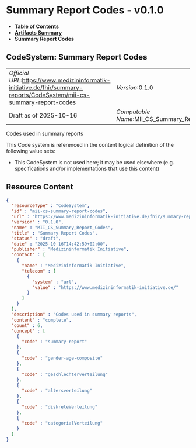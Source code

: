 # Summary Report Codes - v0.1.0

* [**Table of Contents**](toc.md)
* [**Artifacts Summary**](artifacts.md)
* **Summary Report Codes**

## CodeSystem: Summary Report Codes 

| | |
| :--- | :--- |
| *Official URL*:https://www.medizininformatik-initiative.de/fhir/summary-reports/CodeSystem/mii-cs-summary-report-codes | *Version*:0.1.0 |
| Draft as of 2025-10-16 | *Computable Name*:MII_CS_Summary_Report_Codes |

 
Codes used in summary reports 

 This Code system is referenced in the content logical definition of the following value sets: 

* This CodeSystem is not used here; it may be used elsewhere (e.g. specifications and/or implementations that use this content)



## Resource Content

```json
{
  "resourceType" : "CodeSystem",
  "id" : "mii-cs-summary-report-codes",
  "url" : "https://www.medizininformatik-initiative.de/fhir/summary-reports/CodeSystem/mii-cs-summary-report-codes",
  "version" : "0.1.0",
  "name" : "MII_CS_Summary_Report_Codes",
  "title" : "Summary Report Codes",
  "status" : "draft",
  "date" : "2025-10-16T14:42:59+02:00",
  "publisher" : "Medizininformatik Initiative",
  "contact" : [
    {
      "name" : "Medizininformatik Initiative",
      "telecom" : [
        {
          "system" : "url",
          "value" : "https://www.medizininformatik-initiative.de/"
        }
      ]
    }
  ],
  "description" : "Codes used in summary reports",
  "content" : "complete",
  "count" : 6,
  "concept" : [
    {
      "code" : "summary-report"
    },
    {
      "code" : "gender-age-composite"
    },
    {
      "code" : "geschlechterverteilung"
    },
    {
      "code" : "altersverteilung"
    },
    {
      "code" : "diskreteVerteilung"
    },
    {
      "code" : "categorialVerteilung"
    }
  ]
}

```
